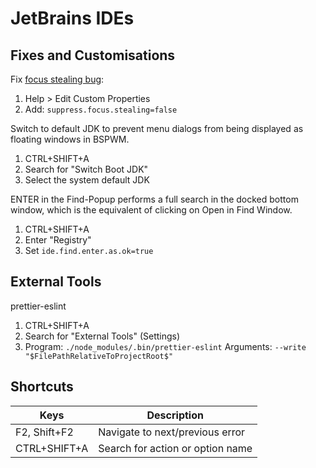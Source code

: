 # JetBrains IDEs

## Fixes and Customisations

Fix [focus stealing bug](https://github.com/baskerville/bspwm/issues/841):

1. Help > Edit Custom Properties
1. Add: `suppress.focus.stealing=false`

Switch to default JDK to prevent menu dialogs from being displayed as floating windows in BSPWM.

1. CTRL+SHIFT+A
1. Search for "Switch Boot JDK"
1. Select the system default JDK

ENTER in the Find-Popup performs a full search in the docked bottom window, which is the equivalent of clicking on Open in Find Window.

1. CTRL+SHIFT+A
1. Enter "Registry"
1. Set `ide.find.enter.as.ok=true`

## External Tools

prettier-eslint

1. CTRL+SHIFT+A
1. Search for "External Tools" (Settings)
1. Program: `./node_modules/.bin/prettier-eslint` Arguments: `--write "$FilePathRelativeToProjectRoot$"`

## Shortcuts

Keys | Description
--- | ---
F2, Shift+F2 | Navigate to next/previous error
CTRL+SHIFT+A | Search for action or option name
